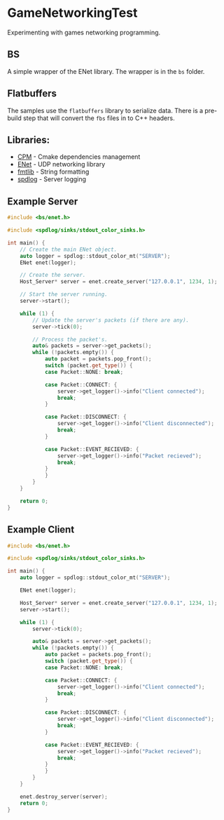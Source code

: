# GameNetworkingTest
Experimenting with games networking programming.

## BS
A simple wrapper of the ENet library. The wrapper is in the `bs` folder.

## Flatbuffers
The samples use the `flatbuffers` library to serialize data. There is a pre-build step that will convert the `fbs` files in to C++ headers.

## Libraries:
- [CPM](https://github.com/cpm-cmake/CPM.cmake) - Cmake dependencies management
- [ENet](http://enet.bespin.org/index.html) - UDP networking library
- [fmtlib](https://github.com/fmtlib/fmt) - String formatting
- [spdlog](https://github.com/gabime/spdlog) - Server logging


## Example Server
```cpp
#include <bs/enet.h>

#include <spdlog/sinks/stdout_color_sinks.h>

int main() {
	// Create the main ENet object.
	auto logger = spdlog::stdout_color_mt("SERVER");
	ENet enet(logger);

	// Create the server.
	Host_Server* server = enet.create_server("127.0.0.1", 1234, 1);

	// Start the server running.
	server->start();

	while (1) {
		// Update the server's packets (if there are any).
		server->tick(0);

		// Process the packet's.
		auto& packets = server->get_packets();
		while (!packets.empty()) {
			auto packet = packets.pop_front();
			switch (packet.get_type()) {
			case Packet::NONE: break;

			case Packet::CONNECT: {
				server->get_logger()->info("Client connected");
				break;
			}

			case Packet::DISCONNECT: {
				server->get_logger()->info("Client disconnected");
				break;
			}

			case Packet::EVENT_RECIEVED: {
				server->get_logger()->info("Packet recieved");
				break;
			}
			}
		}
	}

	return 0;
}
```

## Example Client
```cpp
#include <bs/enet.h>

#include <spdlog/sinks/stdout_color_sinks.h>

int main() {
	auto logger = spdlog::stdout_color_mt("SERVER");

	ENet enet(logger);

	Host_Server* server = enet.create_server("127.0.0.1", 1234, 1);
	server->start();

	while (1) {
		server->tick(0);

		auto& packets = server->get_packets();
		while (!packets.empty()) {
			auto packet = packets.pop_front();
			switch (packet.get_type()) {
			case Packet::NONE: break;

			case Packet::CONNECT: {
				server->get_logger()->info("Client connected");
				break;
			}

			case Packet::DISCONNECT: {
				server->get_logger()->info("Client disconnected");
				break;
			}

			case Packet::EVENT_RECIEVED: {
				server->get_logger()->info("Packet recieved");
				break;
			}
			}
		}
	}

	enet.destroy_server(server);
	return 0;
}
```
